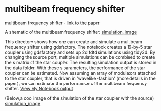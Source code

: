 # multibeam frequency shifter
multibeam frequency shifter  - [link to the paper](https://doi.org/10.1364/OE.498792)

A shematic of the multibeam frequency shifter:
[simulation_image](https://github.com/edieussa/multibeam_fshifter/images/schematic.png)

This directory shows how one can create and simulate a multibeam frequency shifter using gdsfactory. The notebook creates a 16-by-5 star coupler using gdsfactory and sets up 2d fdtd simulations using tidy3d.
By changing the source port, multiple simulations can be combined to create the s matrix of the star coupler. The resulting simulation output is stored in the data folder. With these s parameters, the performance of the star coupler can be estimated. Now assuming an array of modulators attached to the star coupler, that is driven in 'wavelike -fashion' (more details in the paper), we can estimate the performance of the multibeam frequency shifter.
[View My Notebook output](https://edieussa.github.io/multibeam_fshifter/multibeam_fshifter.html)

(Below,a cool image of the simulation of the star coupler with the source)
[simulation_image](https://github.com/edieussa/multibeam_fshifter/images/simulation_image.png)
